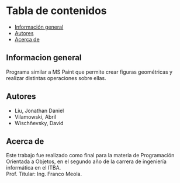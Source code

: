 # Tabla de contenidos
* [Información general](#informacion-general)
* [Autores](#autores)
* [Acerca de](#acerca-de)

## Informacion general
Programa similar a MS Paint que permite crear figuras geométricas y realizar distintas operaciones sobre ellas.
## Autores
* Liu, Jonathan Daniel
* Vilamowski, Abril
* Wischñevsky, David
## Acerca de
Este trabajo fue realizado como final para la materia de Programación Orientada a Objetos, en el segundo año de la carrera de ingeniería informática en el ITBA.
<br>Prof. Titular: Ing. Franco Meola.

